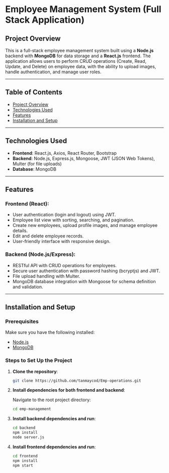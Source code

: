 # Employee Management System (Full Stack Application)

## Project Overview

This is a full-stack employee management system built using a **Node.js** backend with **MongoDB** for data storage and a **React.js** frontend. The application allows users to perform CRUD operations (Create, Read, Update, and Delete) on employee data, with the ability to upload images, handle authentication, and manage user roles.

---

## Table of Contents

- [Project Overview](#project-overview)
- [Technologies Used](#technologies-used)
- [Features](#features)
- [Installation and Setup](#installation-and-setup)

---

## Technologies Used

- **Frontend**: React.js, Axios, React Router, Bootstrap
- **Backend**: Node.js, Express.js, Mongoose, JWT (JSON Web Tokens), Multer (for file uploads)
- **Database**: MongoDB
---
## Features

### Frontend (React):
- User authentication (login and logout) using JWT.
- Employee list view with sorting, searching, and pagination.
- Create new employees, upload profile images, and manage employee details.
- Edit and delete employee records.
- User-friendly interface with responsive design.

### Backend (Node.js/Express):
- RESTful API with CRUD operations for employees.
- Secure user authentication with password hashing (bcryptjs) and JWT.
- File upload handling with Multer.
- MongoDB database integration with Mongoose for schema definition and validation.

---
## Installation and Setup

### Prerequisites
Make sure you have the following installed:

- [Node.js](https://nodejs.org/en/)
- [MongoDB](https://www.mongodb.com/)

### Steps to Set Up the Project

1. **Clone the repository**:

   ```bash
   git clone https://github.com/tanmaycod/Emp-operations.git

2. **Install dependencies for both frontend and backend**:
   
   Navigate to the root project directory:
   ```bash
   cd emp-management
3. **Install backend dependencies and run**:
   ```bash
   cd backend
   npm install
   node server.js
4. **Install frontend dependencies and run**:
    ```bash
   cd frontend
   npm install
   npm start


